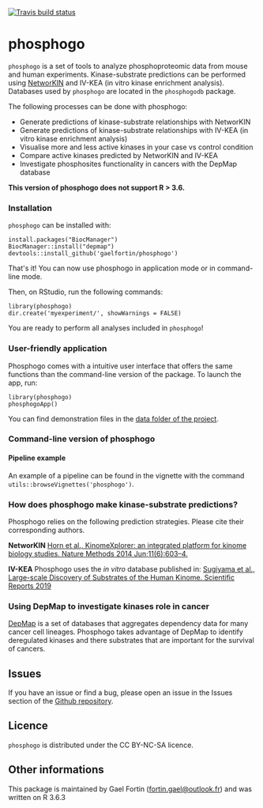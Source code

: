<!-- badges: start -->
  [![Travis build status](https://travis-ci.com/gaelfortin/phosphogo.svg?branch=master)](https://travis-ci.com/gaelfortin/phosphogo)
  <!-- badges: end -->
  
# __phosphogo__
`phosphogo` is a set of tools to analyze phosphoproteomic data from
mouse and human experiments. Kinase-substrate predictions can
be performed using [NetworKIN](http://kinomexplorer.info) and 
IV-KEA (in vitro kinase enrichment analysis). Databases used by `phosphogo`
are located in the `phosphogodb` package.

The following processes can be done with phosphogo:

- Generate predictions of kinase-substrate relationships with NetworKIN
- Generate predictions of kinase-substrate relationships with IV-KEA 
(in vitro kinase enrichment analysis)
- Visualise more and less active kinases in your case vs control condition
- Compare active kinases predicted by NetworKIN and IV-KEA
- Investigate phosphosites functionality in cancers with the DepMap database


__This version of phosphogo does not support R > 3.6.__

### __Installation__
`phosphogo` can be installed with:

```
install.packages("BiocManager")
BiocManager::install("depmap")
devtools::install_github('gaelfortin/phosphogo')
```
That's it! You can now use phosphogo in application mode or in command-line mode.


Then, on RStudio, run the following commands:

```
library(phosphogo)
dir.create('myexperiment/', showWarnings = FALSE) 
```

You are ready to perform all analyses included in `phosphogo`!

### User-friendly application

Phosphogo comes with a intuitive user interface that offers the same functions
than the command-line version of the package. To launch the app, run:

```
library(phosphogo)
phosphogoApp()
```

You can find demonstration files in the [data folder of the project](https://github.com/gaelfortin/phosphogo/data).

### __Command-line version of phosphogo__

#### Pipeline example

An example of a pipeline can be found in the vignette with the command
`utils::browseVignettes('phosphogo')`.


### __How does phosphogo make kinase-substrate predictions?__
Phosphogo relies on the following prediction strategies. Please cite their corresponding authors.

__NetworKIN__
[Horn et al., KinomeXplorer: an integrated platform for kinome biology studies. Nature Methods 2014 Jun;11(6):603–4.](http://www.nature.com/nmeth/journal/v11/n6/full/nmeth.2968.html)

__IV-KEA__
Phosphogo uses the *in vitro* database published in:
[Sugiyama et al., Large-scale Discovery of Substrates of the Human Kinome. Scientific Reports 2019](https://www.nature.com/articles/s41598-019-46385-4)

### __Using DepMap to investigate kinases role in cancer__
[DepMap](https://depmap.org/portal/) is a set of databases that aggregates dependency data for many cancer cell lineages. Phosphogo takes advantage of DepMap to identify deregulated kinases and there substrates that are important for the survival of cancers.

## Issues
If you have an issue or find a bug, please open an issue
in the Issues section of the [Github repository](https://github.com/gaelfortin/phosphogo/issues).

## Licence
`phosphogo` is distributed under the CC BY-NC-SA licence.

## Other informations
This package is maintained by Gael Fortin (fortin.gael@outlook.fr) and was written
on R 3.6.3
